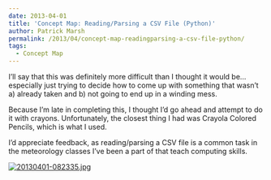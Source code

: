 ```yaml
---
date: 2013-04-01
title: 'Concept Map: Reading/Parsing a CSV File (Python)'
author: Patrick Marsh
permalink: /2013/04/concept-map-readingparsing-a-csv-file-python/
tags:
  - Concept Map
---
```

I&#8217;ll say that this was definitely more difficult than I thought it would be&#8230;especially just trying to decide how to come up with something that wasn&#8217;t a) already taken and b) not going to end up in a winding mess.

Because I&#8217;m late in completing this, I thought I&#8217;d go ahead and attempt to do it with crayons. Unfortunately, the closest thing I had was Crayola Colored Pencils, which is what I used.

I&#8217;d appreciate feedback, as reading/parsing a CSV file is a common task in the meteorology classes I&#8217;ve been a part of that teach computing skills.

[<img src="http://teaching.software-carpentry.org/wp-content/uploads/2013/04/20130401-082335.jpg" alt="20130401-082335.jpg" class="alignnone size-full" />][1]

 [1]: http://teaching.software-carpentry.org/wp-content/uploads/2013/04/20130401-082335.jpg
